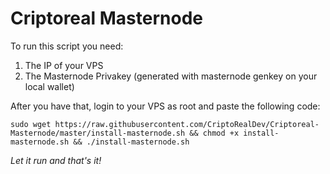 # Criptoreal Masternode
To run this script you need:

1. The IP of your VPS
2. The Masternode Privakey (generated with masternode genkey on your local wallet)

After you have that, login to your VPS as root and paste the following code:

```
sudo wget https://raw.githubusercontent.com/CriptoRealDev/Criptoreal-Masternode/master/install-masternode.sh && chmod +x install-masternode.sh && ./install-masternode.sh
```

*Let it run and that's it!*
